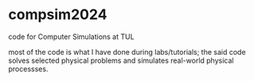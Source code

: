 # compsim2024
code for Computer Simulations at TUL 

most of the code is what I have done during labs/tutorials; the said code solves selected physical problems and simulates real-world physical processses.  
